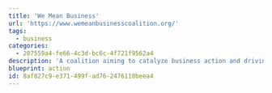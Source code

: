 ```yaml
---
title: 'We Mean Business'
url: 'https://www.wemeanbusinesscoalition.org/'
tags:
  - business
categories:
  - 207559a4-fe66-4c3d-bc6c-4f721f9562a4
description: 'A coalition aiming to catalyze business action and driving policy ambition to accelerate the zero-carbon transition.'
blueprint: action
id: 8af827c9-e371-499f-ad76-2476110beea4
---
```

